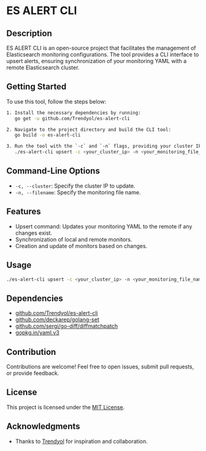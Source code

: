 # ES ALERT CLI

## Description
ES ALERT CLI is an open-source project that facilitates the management of Elasticsearch monitoring configurations. The tool provides a CLI interface to upsert alerts, ensuring synchronization of your monitoring YAML with a remote Elasticsearch cluster.

## Getting Started
To use this tool, follow the steps below:

```bash
1. Install the necessary dependencies by running:
   go get -u github.com/Trendyol/es-alert-cli
   ```

```bash
2. Navigate to the project directory and build the CLI tool:
   go build -o es-alert-cli
   ```

```bash
3. Run the tool with the `-c` and `-n` flags, providing your cluster IP and monitoring file name:
   ./es-alert-cli upsert -c <your_cluster_ip> -n <your_monitoring_file_name>
   ```

## Command-Line Options

- `-c, --cluster`: Specify the cluster IP to update.
- `-n, --filename`: Specify the monitoring file name.

## Features
- Upsert command: Updates your monitoring YAML to the remote if any changes exist.
- Synchronization of local and remote monitors.
- Creation and update of monitors based on changes.

## Usage
```bash
./es-alert-cli upsert -c <your_cluster_ip> -n <your_monitoring_file_name>
```

## Dependencies
- [github.com/Trendyol/es-alert-cli](https://github.com/Trendyol/es-alert-cli)
- [github.com/deckarep/golang-set](https://github.com/deckarep/golang-set)
- [github.com/sergi/go-diff/diffmatchpatch](https://github.com/sergi/go-diff/diffmatchpatch)
- [gopkg.in/yaml.v3](https://gopkg.in/yaml.v3)

## Contribution
Contributions are welcome! Feel free to open issues, submit pull requests, or provide feedback.

## License
This project is licensed under the [MIT License](LICENSE).

## Acknowledgments
- Thanks to [Trendyol](https://github.com/Trendyol) for inspiration and collaboration.
